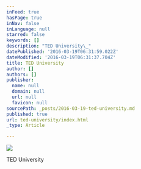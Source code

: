 ```yaml
---
inFeed: true
hasPage: true
inNav: false
inLanguage: null
starred: false
keywords: []
description: "TED University\_"
datePublished: '2016-03-19T06:31:59.022Z'
dateModified: '2016-03-19T06:31:37.704Z'
title: TED University
author: []
authors: []
publisher:
  name: null
  domain: null
  url: null
  favicon: null
sourcePath: _posts/2016-03-19-ted-university.md
published: true
url: ted-university/index.html
_type: Article

---
```

![](https://the-grid-user-content.s3-us-west-2.amazonaws.com/32cb9018-81e2-4f69-a30f-52059396bb6a.jpg)

TED University